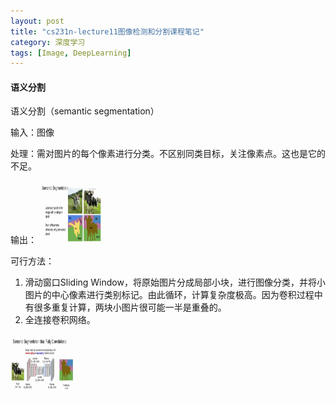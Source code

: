 ```yaml
---
layout: post
title: "cs231n-lecture11图像检测和分割课程笔记"
category: 深度学习
tags: [Image, DeepLearning]
---
```


#### 语义分割 
语义分割（semantic segmentation）

输入：图像

处理：需对图片的每个像素进行分类。不区别同类目标，关注像素点。这也是它的不足。

输出：
<img src="https://raw.githubusercontent.com/wangjiangyong/wangjiangyong.github.io/master/assets/images/semanticSegmentation.png
" width="100" height="100" />

可行方法：
1. 滑动窗口Sliding Window，将原始图片分成局部小块，进行图像分类，并将小图片的中心像素进行类别标记。由此循环，计算复杂度极高。因为卷积过程中有很多重复计算，两块小图片很可能一半是重叠的。
2. 全连接卷积网络。
<img src="https://raw.githubusercontent.com/wangjiangyong/wangjiangyong.github.io/master/assets/images/fullconn.png"          width="100" height="100" />
